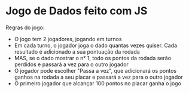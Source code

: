 # Jogo de Dados feito com JS

Regras do jogo:

- O jogo tem 2 jogadores, jogando em turnos
- Em cada turno, o jogador joga o dado quantas vezes quiser. Cada resultado é adicionado a sua pontuação da rodada
- MAS, se o dado mostrar o n° 1, todo os pontos da rodada serão perdidos e passará a vez para o outro jogador
- O jogador pode escolher "Passa a vez", que adicionará os pontos ganhos na rodada a seu placar e passará a vez para o outro jogador
- O primeiro jogador que alcançar 100 pontos no placar ganha o jogo
